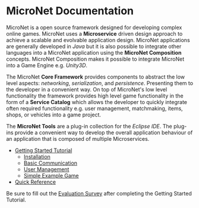 # MicroNet Documentation

MicroNet is a open source framework designed for developing complex online games. MicroNet uses a **Microservice** driven design approach to achieve a scalable and evolvable application design. MicroNet applications are generally developed in *Java* but it is also possible to integrate other languages into a MicroNet application using the **MicroNet Composition** concepts. MicroNet Composition makes it possible to integrate MicroNet into a Game Engine e.g. *Unity3D*.

The MicroNet **Core Framework** provides components to abstract the low level aspects: *networking*, *serialization*, and *persistence*. Presenting them to the developer in a convenient way. On top of MicroNet's low level functionality the framework provides high level game functionality in the form of a **Service Catalog** which allows the developer to quickly integrate often required functionality e.g. user management, matchmaking, items, shops, or vehicles into a game project. 

The **MicroNet Tools** are a plug-in collection for the *Eclipse IDE*. The plug-ins provide a convenient way to develop the overall application behaviour of an application that is composed of multiple Microservices.

- [Getting Started Tutorial](index.md)
  - [Installation](gettingstarted/index.md)
  - [Basic Communication](communicationtutorial/index.md)
  - [User Management](usermanagement/index.md)
  - [Simple Example Game](tutorial/index.md)
- [Quick Reference](quickreference/index.md)

Be sure to fill out the [Evaluation Survey](https://docs.google.com/forms/d/e/1FAIpQLSc2mOMse_nsa6kJSQsRMN-ph_sUb4EDws9loc530sVPcMOOsg/viewform?usp=sf_link) after completing the Getting Started Tutorial.

